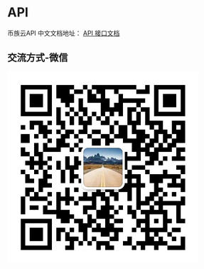 # API
币族云API
中文文档地址： <a href="https://github.com/bizuyun/API/wiki/">API 接口文档</a>
## 交流方式-微信
![](./wechart.jpg)
